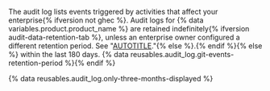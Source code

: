 The audit log lists events triggered by activities that affect your enterprise{% ifversion not ghec %}. Audit logs for {% data variables.product.product_name %} are retained indefinitely{% ifversion audit-data-retention-tab %}, unless an enterprise owner configured a different retention period. See "[AUTOTITLE](/admin/monitoring-activity-in-your-enterprise/reviewing-audit-logs-for-your-enterprise/configuring-the-audit-log-for-your-enterprise)."{% else %}.{% endif %}{% else %} within the last 180 days. {% data reusables.audit_log.git-events-retention-period %}{% endif %}

{% data reusables.audit_log.only-three-months-displayed %}
